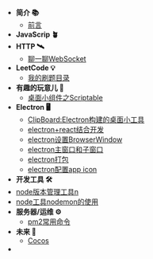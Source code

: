 - **简介 📚**
  - [前言](README.md)
- **JavaScrip 🪴**
- **HTTP 🛰**
  - [聊一聊WebSocket](http/WebSocket.md)
-  **LeetCode 💡**
   -  [我的刷题目录](leetCode/index.md)
-  **有趣的玩意儿 🥳**
   - [桌面小组件之Scriptable](interesting/scriptable.md)
-  **Electron 🖥**
   - [ClipBoard:Electron构建的桌面小工具](electron/app.md)
   - [electron+react结合开发](electron/rlectron_react.md)
   - [electron设置BrowserWindow](electron/browserWindow.md)
   - [electron主窗口和子窗口](electron/mainLogic.md)
   - [electron打包](electron/package.md)
   - [electron配置app icon](electron/icon.md)
-  **开发工具 🛠**
  - [node版本管理工具n](devTool/n.md)
  - [node工具nodemon的使用](devTool/nodemon.md)
- **服务器/运维 ⚙️**
  - [pm2常用命令](server/pm2.md)
- **未来 🔮**
  - [Cocos](future/Cocos.md)
- 


